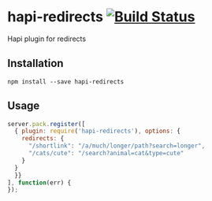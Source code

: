 hapi-redirects [![Build Status](https://travis-ci.org/firstandthird/hapi-redirects.svg?branch=master)](https://travis-ci.org/firstandthird/hapi-redirects)
==============

Hapi plugin for redirects


## Installation

`npm install --save hapi-redirects`

## Usage

```js
server.pack.register([
  { plugin: require('hapi-redirects'), options: {
    redirects: {
      "/shortlink": "/a/much/longer/path?search=longer",
      "/cats/cute": "/search?animal=cat&type=cute"
    }
  }
  }}
], function(err) {
});
```
